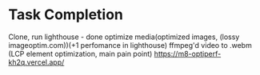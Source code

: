 # Task Completion 
Clone, run lighthouse  - done
optimize media(optimized images, (lossy imageoptim.com))(+1 perfomance in lighthouse)
ffmpeg'd video to .webm (LCP element optimization, main pain point)
https://m8-optiperf-kh2q.vercel.app/
